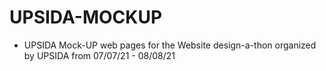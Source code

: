 # UPSIDA-MOCKUP
* UPSIDA Mock-UP web pages for the Website design-a-thon organized by UPSIDA from 07/07/21 - 08/08/21
